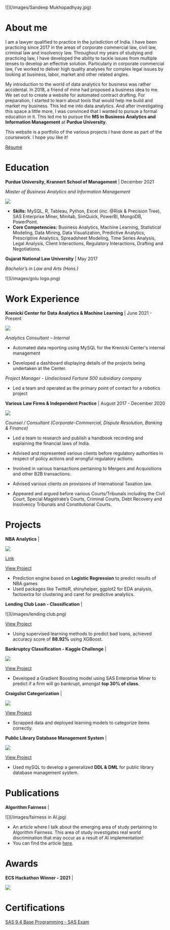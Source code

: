 
![](/images/Sandeep Mukhopadhyay.jpg)
# About me
I am a lawyer qualified to practice in the jurisdiction of India. I have been practicing since 2017 in the areas of corporate commercial law, civil law, criminal law and insolvency law. Throughout my years of studying and practicing law, I have developed the ability to tackle issues from multiple lenses to develop an effective solution. Particularly in corporate commercial law, I’ve worked to deliver high quality analyses for complex legal issues by looking at business, labor, market and other related angles. 

My introduction to the world of data analytics for business was rather accidental. In 2018, a friend of mine had proposed a business idea to me. We set out to create a website for automated contract drafting. For preparation, I started to learn about tools that would help me build and market my business. This led me into data analytics. And after investigating this space a little more, I was convinced that I wanted to pursue a formal education in it. This led me to pursue the **MS in Business Analytics and Information Management** at **Purdue University**. 

This website is a portfolio of the various projects I have done as part of the coursework. I hope you like it!

[Résumé](https://github.com/sandsoftime11/Sandeep-Mukhopadhyay/blob/main/Sandeep%20Mukhopadhyay%20-%20Resume.pdf)      

 <a href="https://www.linkedin.com/in/sandeep-mukhopadhyay-1ab488b9/" class="social-icon si-rounded si-small si-linkedin">
    <i class="icon-linkedin"></i>
    <i class="icon-linkedin"></i>
 </a>       


# Education 

**Purdue University, Krannert School of Management** | December 2021

*Master of Business Analytics and Information Management* 

![](/images/KrannertPurdue.png)

- **Skills:** MySQL, R, Tableau, Python, Excel (inc. @Risk & Precision Tree), SAS Enterprise Miner, Minitab, SimQuick, PowerBI, MongoDB, PowerPoint.
- **Core Competencies:** Business Analytics, Machine Learning, Statistical Modeling, Data Mining, Data Visualization, Predictive Analytics, Prescriptive Analytics, Spreadsheet Modeling, Time Series Analysis, Legal Analysis, Client Interactions, Regulatory Interactions, Drafting and Negotiations.  


**Gujarat National Law University** | May 2017

*Bachelor’s in Law and Arts (Hons.)* 

![](/images/gnlu logo.png)





# Work Experience

**Krenicki Center for Data Analytics & Machine Learning** | June 2021 - Present

![](/images/KrannertPurdue.png)

*Analytics Consultant – Internal*

- Automated data reporting using MySQL for the Krenicki Center's internal management

- Developed a dashboard displaying details of the projects being undertaken at the Center. 

*Project Manager - Undisclosed Fortune 500 subsidiary company*

- Led a team and operated as the primary point of contact for a robotics project




**Various Law Firms & Independent Practice** | August 2017 - December 2020

![](/images/LAWATTORNEYLogo997.jpg)

*Counsel / Consultant (Corporate-Commercial, Dispute Resolution, Banking & Finance)*

- Led a team to research and publish a handbook recording and explaining the financial laws of India.

- Advised and represented various clients before regulatory authorities in respect of policy actions and wrongful regulatory actions.

- Involved in various transactions pertaining to Mergers and Acquisitions and other B2B transactions.

- Advised various clients on provisions of International Taxation law.

- Appeared and argued before various Courts/Tribunals including the Civil Court, Special Magistrate’s Courts, Criminal Courts, Debt Recovery and Insolvency Tribunals and Constitutional Courts.




# Projects

**NBA Analytics** | 

![](/images/nba-logo.jpg) 

[Link](https://amaheshw.shinyapps.io/NBA_Team6/)


[View Project](https://github.com/sandsoftime11/NBA-Analytics) 
 
- Prediction engine based on **Logistic Regression** to predict results of NBA games
- Used packages like TwitteR, shinyhelper, ggplot2 for EDA analysis, factoextra for clustering and caret for predictive analytics.  




**Lending Club Loan - Classification** |

![](/images/lending club.png) 



[View Project](https://github.com/Usama93-PU/Lending-Club-Loan-Classification)

- Using supervised learning methods to predict bad loans, achieved accuracy score of **88.92%** using XGBoost.





**Bankruptcy Classification - Kaggle Challenge** |

![](/images/Kaggle_logo.png) 



[View Project](https://github.com/Usama93-PU/Bankruptcy-Classification-Kaggle-Challenge) 
- Developed a Gradient Boosting model using SAS Enterprise Miner to predict if a firm will go bankrupt, amongst **top 30% of class**.



**Craigslist Categorization** |

![](/images/Craigslist-logo.jpg) 


[View Project](https://github.com/Usama93-PU/Diabetes-Patients-Survival-Analysis) 
- Scrapped data and deployed learning models to categorize items correctly. 



**Public Library Database Management System** |

![](/images/Seattle_Public_Library_logo.png) 


[View Project](https://github.com/Usama93-PU/Public-Library-Database-Management-System)

- Used mySQL to develop a generalized **DDL & DML** for public library database management system.


# Publications

**Algorithm Fairness** |

![](/images/fairness in AI.jpg)


- An article where I talk about the emerging area of study pertaining to Algorithm Fairness. This area of study investigates real world discrimination that may occur as a result of AI implementation!
- You can find the article [here](https://medium.com/@sandeepmukhopadhyay92/algorithm-fairness-acf31892a05d).

# Awards

**ECS Hackathon Winner - 2021** |

![](/images/ECS_Logo-1.png)



# Certifications


[SAS 9.4 Base Programming - SAS Exam](https://www.credly.com/badges/08c9c50a-0b1b-4d81-b34a-d2a35f10e756?source=linked_in_profile)


